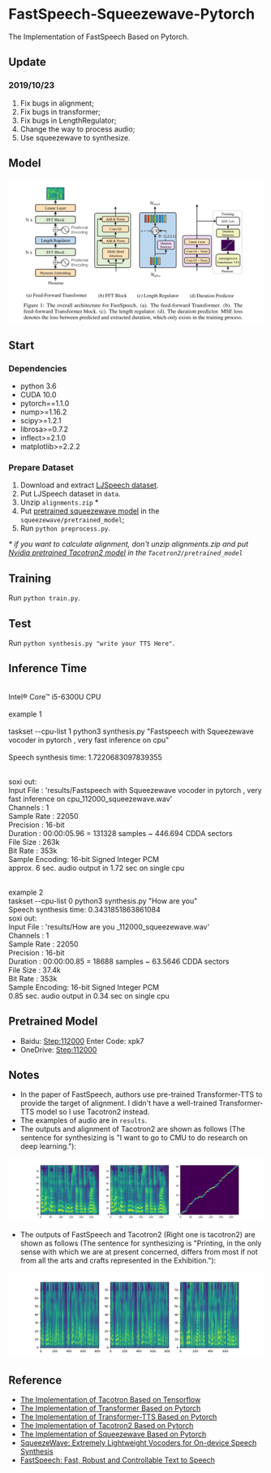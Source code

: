 # FastSpeech-Squeezewave-Pytorch
The Implementation of FastSpeech Based on Pytorch.

## Update
### 2019/10/23
1. Fix bugs in alignment;
2. Fix bugs in transformer;
3. Fix bugs in LengthRegulator;
4. Change the way to process audio;
5. Use squeezewave to synthesize.

## Model
<div align="center">
<img src="img/model.png" style="max-width:100%;">
</div>

## Start
### Dependencies
- python 3.6
- CUDA 10.0
- pytorch==1.1.0
- nump>=1.16.2
- scipy>=1.2.1
- librosa>=0.7.2
- inflect>=2.1.0
- matplotlib>=2.2.2

### Prepare Dataset
1. Download and extract [LJSpeech dataset](https://keithito.com/LJ-Speech-Dataset/).
2. Put LJSpeech dataset in `data`.
3. Unzip `alignments.zip` \*
4. Put [pretrained squeezewave model](https://drive.google.com/file/d/1RyVMLY2l8JJGq_dCEAAd8rIRIn_k13UB/view) in the `squeezewave/pretrained_model`;
5. Run `python preprocess.py`.

*\* if you want to calculate alignment, don't unzip alignments.zip and put [Nvidia pretrained Tacotron2 model](https://drive.google.com/file/d/1c5ZTuT7J08wLUoVZ2KkUs_VdZuJ86ZqA/view?usp=sharing) in the `Tacotron2/pretrained_model`*

## Training
Run `python train.py`.

## Test
Run `python synthesis.py "write your TTS Here"`.

## Inference Time
<br />Intel® Core™ i5-6300U CPU<br />
<br />example 1<br />
<br />taskset --cpu-list 1 python3 synthesis.py "Fastspeech with Squeezewave vocoder in pytorch , very fast inference on cpu"<br />
<br />Speech synthesis time: 
1.7220683097839355

<br />soxi out:
<br />Input File     : 'results/Fastspeech with Squeezewave vocoder in pytorch , very fast inference on cpu_112000_squeezewave.wav'
<br />Channels       : 1
<br />Sample Rate    : 22050
<br />Precision      : 16-bit
<br />Duration       : 00:00:05.96 = 131328 samples ~ 446.694 CDDA sectors
<br />File Size      : 263k
<br />Bit Rate       : 353k
<br />Sample Encoding: 16-bit Signed Integer PCM
<br />approx. 6 sec. audio output in 1.72 sec on single cpu

<br />example 2
<br />taskset --cpu-list 0 python3 synthesis.py "How are you"
<br />Speech synthesis time:
0.3431851863861084
<br />soxi out:
<br />Input File     : 'results/How are you _112000_squeezewave.wav'
<br />Channels       : 1
<br />Sample Rate    : 22050
<br />Precision      : 16-bit
<br />Duration       : 00:00:00.85 = 18688 samples ~ 63.5646 CDDA sectors
<br />File Size      : 37.4k
<br />Bit Rate       : 353k
<br />Sample Encoding: 16-bit Signed Integer PCM
<br />0.85 sec. audio output in 0.34 sec on single cpu
## Pretrained Model
- Baidu: [Step:112000](https://pan.baidu.com/s/1by3-8t3A6uihK8K9IFZ7rg) Enter Code: xpk7
- OneDrive: [Step:112000](https://1drv.ms/u/s!AuC2oR4FhoZ29kriYhuodY4-gPsT?e=zUIC8G)

## Notes
- In the paper of FastSpeech, authors use pre-trained Transformer-TTS to provide the target of alignment. I didn't have a well-trained Transformer-TTS model so I use Tacotron2 instead.
- The examples of audio are in `results`.
- The outputs and alignment of Tacotron2 are shown as follows (The sentence for synthesizing is "I want to go to CMU to do research on deep learning."):
<div align="center">
<img src="img/tacotron2_outputs.jpg" style="max-width:100%;">
</div>

- The outputs of FastSpeech and Tacotron2 (Right one is tacotron2) are shown as follows (The sentence for synthesizing is "Printing, in the only sense with which we are at present concerned, differs from most if not from all the arts and crafts represented in the Exhibition."):
<div align="center">
<img src="img/model_test.jpg" style="max-width:100%;">
</div>

## Reference
- [The Implementation of Tacotron Based on Tensorflow](https://github.com/keithito/tacotron)
- [The Implementation of Transformer Based on Pytorch](https://github.com/jadore801120/attention-is-all-you-need-pytorch)
- [The Implementation of Transformer-TTS Based on Pytorch](https://github.com/xcmyz/Transformer-TTS)
- [The Implementation of Tacotron2 Based on Pytorch](https://github.com/NVIDIA/tacotron2)
- [The Implementation of Squeezewave Based on Pytorch](https://github.com/tianrengao/SqueezeWave)
- [SqueezeWave: Extremely Lightweight Vocoders for On-device Speech Synthesis](https://arxiv.org/abs/2001.05685)
- [FastSpeech: Fast, Robust and Controllable Text to Speech](https://arxiv.org/abs/1905.09263)
